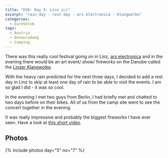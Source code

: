 ```yaml
---
title: "EV6: Day 5: Linz 🇦🇹"
excerpt: "rain day - rest day - ars electronica - Klangwolke"
categories:
  - EuroVelo6
tags:
  - Austria
  - Donauradweg
  - Camping
---
```

There was this really cool festival going on in Linz,  [ars electronica](http://ars.electronica.art/outofthebox/en/) and in the evening there would be an art event/ show/ fireworks on the Danube called the [Linzer Klangwolke](https://klangwolke.at).

With the heavy rain predicted for the next three days, I decided to add a rest day in Linz to skip at least one day of rain to be able to visit the events. I am so glad I did - it was so cool.

In the evening I met two guys from Berlin, I had briefly met and chatted to two days before on their bikes. All of us from the camp site went to see the concert together in the evening.

It was really impressive and probably the biggest fireworks I have ever seen. Have a look at [this short video](https://youtu.be/ByZaM4BychA).

## Photos

{% include photos day="5" no="7" %}
